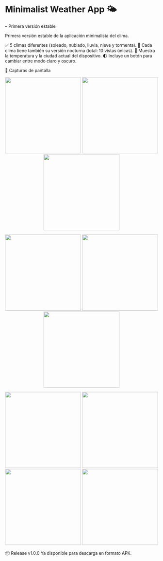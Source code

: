 # Minimalist Weather App 🌤️ 
– Primera versión estable 

Primera versión estable de la aplicación minimalista del clima.

✅ 5 climas diferentes (soleado, nublado, lluvia, nieve y tormenta).
🌙 Cada clima tiene también su versión nocturna (total: 10 vistas únicas).
📍 Muestra la temperatura y la ciudad actual del dispositivo.
🌓 Incluye un botón para cambiar entre modo claro y oscuro.

📸 Capturas de pantalla
<p align="center"> <img src="https://github.com/user-attachments/assets/581fe1ec-7cdc-4af1-9a83-bf9031163dfa" width="250"> <img src="https://github.com/user-attachments/assets/4d3439be-95a4-48af-acb1-bc128a6573b2" width="250"> <img src="https://github.com/user-attachments/assets/3674232f-add9-4fdd-a161-5bc82d1161e9" width="250"> </p> <p align="center"> <img src="https://github.com/user-attachments/assets/76e091cf-bff2-49bf-8844-39c9c8f950dc" width="250"> <img src="https://github.com/user-attachments/assets/cf15e625-40c4-4f7c-abb8-48a8f64fae6f" width="250"> <img src="https://github.com/user-attachments/assets/ea87bd27-108f-4598-ad31-a232708646e2" width="250"> </p> <p align="center"> <img src="https://github.com/user-attachments/assets/58489975-4722-4d96-9708-5cf9f6b54c37" width="250"> <img src="https://github.com/user-attachments/assets/91c5500c-82b7-415b-88dd-98466925bae5" width="250"> <img src="https://github.com/user-attachments/assets/a7ba0c6b-542d-4cc0-8748-4d21053b0a4f" width="250"> <img src="https://github.com/user-attachments/assets/c4e7ee43-5795-4b60-abd5-e72e40facb9d" width="250"> </p>

📦 Release v1.0.0
Ya disponible para descarga en formato APK.
